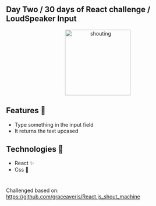 ## Day Two / 30 days of React challenge / LoudSpeaker Input

<p  align="center">
<img  src="https://media.giphy.com/media/2A5zHrIPvo8MNnkAXl/giphy.gif"  height="180" alt="shouting">
</p>

## Features :unicorn: 
* Type something in the input field
* It returns the text upcased

## Technologies :mag_right:
* React :sparkles:
* Css :nail_care:

#
Challenged based on: https://github.com/graceaveris/React.js_shout_machine
